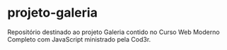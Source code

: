 # projeto-galeria
Repositório destinado ao projeto Galeria contido no Curso Web Moderno Completo com JavaScript ministrado pela Cod3r.
